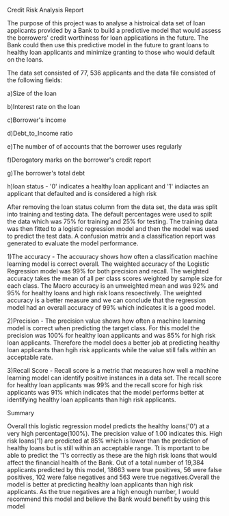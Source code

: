 
Credit Risk Analysis Report

The purpose of this project was to analyse a histroical data set of loan applicants provided by a Bank to build a predictive model that would assess the borrowers' credit worthiness for loan applications in the future. The Bank could then use this predictive model in the future to grant loans to healthy loan applicants and minimize granting to those who would default on the loans.

The data set consisted of 77, 536 applicants and the data file consisted of the following fields:

a)Size of the loan

b)Interest rate on the loan

c)Borrower's income

d)Debt_to_Income ratio

e)The number of of accounts that the borrower uses regularly

f)Derogatory marks on the borrower's credit report

g)The borrower's total debt

h)loan status - '0' indicates a healthy loan applicant and '1' indiactes an applicant that defaulted and is considered a high risk


After removing the loan status column from the data set, the data was split into training and testing data. The default percentages were used to spilt the data which was 75% for training and 25% for testing.  The training data was then fitted to a logistic regression model and then the model was used to predict the test data. A confusion matrix and a classification report was generated to evaluate the model performance.


1)The accuracy - The accuuracy shows how often a classification machine learning model is correct overall.
The weighted accuracy of the Logistic Regression model was  99% for both precision and recall. The weighted accuracy takes the mean of all per class scores weighted by sample size for each class.
The Macro accuracy is an unweighted mean and was 92% and 95% for healthy loans and high risk loans resoectively.
The weighted accuracy is a better measure and we can conclude that the regression model had an overall accuracy of 99% which indicates it is a good model.

2)Precision  - The precision value shows how often a machine learning model is correct when predicting the target class.
For this model the precision was 100% for healthy loan applicants and was 85% for high risk loan applicants. Therefore the model does a better job at predicting healthy loan applicants than hgih risk applicants while the value still falls within an acceptable rate.


3)Recall Score - Recall score is a metric that measures how well a machine learning model can identify positive instances in a data set.  The recall score for healthy loan applicants was 99% and the recall score for high risk applicants was 91% which indicates that the model performs better at identifying healthy loan applicants than high risk applicants.

Summary 

Overall this logistic regression model predicts the healthy loans('0') at a very high percentage(100%). The precision value of 1.00 indicates this. High risk loans('1) are predicted at 85% which is lower than the prediction of healthy loans but is still within an acceptable range. Tt is mportant to be able to predict the '1's correctly as these are the high risk loans that would affect the financial health of the Bank.  Out of a total number of 19,384 applicants predicted by this model, 18663 were true positives, 56 were false positives, 102 were false negatives and 563 were true negatives.Overall the model is better at predicting healthy loan applicants than high risk applicants.  As the true negatives are a high enough number, I would recommend this model and believe the Bank would benefit by using this model 
